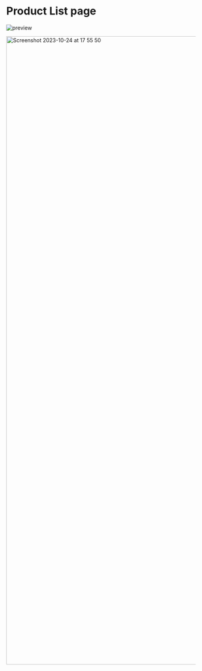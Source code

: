 # Product List page

![preview](https://github.com/JanisTensons/product-list-page/raw/main/assets/124044988/308a0d04-7dbf-48bf-bbee-4c3b68b0b54f)

<img width="1669" alt="Screenshot 2023-10-24 at 17 55 50" src="https://github.com/JanisTensons/product-list-page/assets/124044988/308a0d04-7dbf-48bf-bbee-4c3b68b0b54f">
